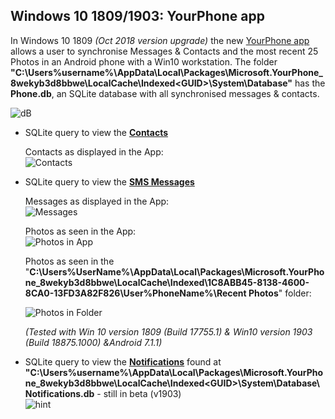 ## Windows 10 1809/1903: YourPhone app ##

In Windows 10 1809 *(Oct 2018 version upgrade)* the new [YourPhone app](https://www.microsoft.com/en-us/p/your-phone/9nmpj99vjbwv?ocid=AID681541_aff_7593_1243925&activetab=pivot:overviewtab) allows a user to synchronise Messages & Contacts and the most recent 25 Photos in an Android phone with a Win10 workstation. The folder **"C:\Users\%username%\AppData\Local\Packages\Microsoft.YourPhone_8wekyb3d8bbwe\LocalCache\Indexed\<GUID>\System\Database\"** has the **Phone.db**, an SQLite database with all synchronised messages & contacts.
   
   ![dB](https://raw.githubusercontent.com/kacos2000/Win10/master/YourPhone/PhonedBJPG.JPG)

  * SQLite query to view the [**Contacts**](https://github.com/kacos2000/Win10/blob/master/YourPhone/phonedb_contacts.sql)<br>
  
     Contacts as displayed in the App:<br>
     ![Contacts](https://raw.githubusercontent.com/kacos2000/Win10/master/YourPhone/Contacts.JPG)

   * SQLite query to view the  [**SMS Messages**](https://github.com/kacos2000/Win10/blob/master/YourPhone/phonedb_messages.sql)

     Messages as displayed in the App:<br>
     ![Messages](https://raw.githubusercontent.com/kacos2000/Win10/master/YourPhone/messages.JPG)

     Photos as seen in the App:<br>
     ![Photos in App](https://raw.githubusercontent.com/kacos2000/Win10/master/YourPhone/Photos.JPG)

     Photos as seen in the "**C:\Users\%UserName%\AppData\Local\Packages\Microsoft.YourPhone_8wekyb3d8bbwe\LocalCache\Indexed\1C8ABB45-8138-4600-8CA0-13FD3A82F826\User\%PhoneName%\Recent Photos**" folder:<br>

     ![Photos in Folder](https://raw.githubusercontent.com/kacos2000/Win10/master/YourPhone/Photos1.JPG)
     
     
     *(Tested with Win 10 version 1809 (Build 17755.1) & Win10 version 1903 (Build 18875.1000) &Android 7.1.1)*<br>

   * SQLite query to view the  [**Notifications**](https://github.com/kacos2000/Win10/blob/master/YourPhone/phone_notifications.sql) found at **"C:\Users\%username%\AppData\Local\Packages\Microsoft.YourPhone_8wekyb3d8bbwe\LocalCache\Indexed\<GUID>\System\Database\Notifications.db** - still in beta (v1903)<br>
   ![hint](https://raw.githubusercontent.com/kacos2000/Win10/master/YourPhone/notif.JPG)
